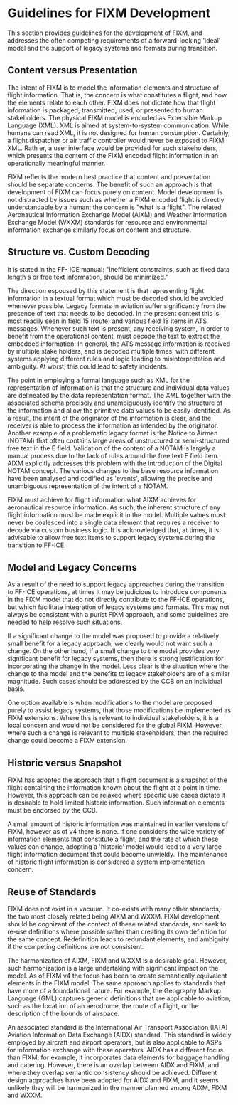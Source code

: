# Guidelines for FIXM Development
This section provides guidelines for the development of FIXM, and addresses the often competing requirements of a forward-looking 'ideal' model and the support of legacy systems and formats during transition. 

## Content versus Presentation
The intent of FIXM is to model the information elements and structure of flight information. That is, the concern is what constitutes a flight, and how the elements relate to each other. FIXM does not dictate how that flight information is packaged, transmitted, used, or presented to human stakeholders. The physical FIXM model is encoded as Extensible Markup Language (XML). XML is aimed at system-to-system communication. While humans can read XML, it is not designed for human consumption. Certainly, a flight dispatcher or air traffic controller would never be exposed to FIXM XML. Rath er, a user interface would be provided for such stakeholders, which presents  the content of the FIXM encoded flight information in an operationally meaningful manner.

FIXM reflects the modern best practice that content and presentation should be separate concerns. The benefit of such an approach is that development of FIXM can focus purely on content. Model development is not distracted by issues such as whether a FIXM encoded flight is directly understandable by a human; the concern is "what is a flight". The related Aeronautical Information Exchange Model (AIXM) and Weather Information Exchange Model (WXXM) standards for resource and environmental information exchange similarly focus on content and structure.

## Structure vs. Custom Decoding
It is stated in the FF- ICE manual: "Inefficient constraints, such as fixed data length s or free text information, should be minimized."

The direction espoused by this statement is that representing flight information in a textual format which must be decoded should be avoided whenever possible. Legacy formats in aviation suffer significantly from the presence of text that needs to be decoded. In the present context this is most readily seen in field 15 (route) and various field 18 items in ATS messages. Whenever such text is present, any receiving system, in order to benefit from the operational content, must decode the text to extract the embedded information. In general, the ATS message information is received by multiple stake holders, and is decoded multiple times, with different systems applying different rules and logic leading to misinterpretation and ambiguity. At worst, this could lead to safety incidents.

The point in employing a formal language such as XML for the representation of information is that the structure and individual data values are delineated by the data representation format. The XML together with the associated schema precisely and unambiguously identify the structure of the information and allow the primitive data values to be easily identified. As a result, the intent of the originator of the information is clear, and the  receiver is able to process the information as intended by the originator. Another example of a problematic legacy format is the  Notice to  Airmen (NOTAM) that often contains large areas of unstructured or semi-structured free text in the E field. Validation of the content of a NOTAM is largely a manual process due to the lack of rules around the free text E field item. AIXM explicitly addresses this problem with the introduction of the Digital NOTAM concept. The various changes to the base resource information have been analysed and codified as 'events', allowing the precise and unambiguous representation of the intent of a NOTAM.

FIXM must achieve for flight information what AIXM achieves for aeronautical resource information. As such, the inherent structure of any flight information must be made explicit in the model. Multiple values must never be coalesced into a single data element that requires a receiver to decode via custom business logic. It is acknowledged that, at times, it is advisable to allow free text items to support legacy systems during the transition to FF-ICE.


## Model and Legacy Concerns
As a result of the need to support legacy approaches during the transition to FF-ICE operations, at times it may be judicious to introduce components in the FIXM model that do not  directly contribute to the FF-ICE operations, but which facilitate integration of legacy systems and formats. This may not always be consistent with a purist FIXM approach, and some guidelines are needed to help resolve such situations.

If a significant change to the model was proposed to provide a relatively small benefit for a legacy approach, we clearly would not want such a change. On the other hand, if a small change to the model provides very significant benefit for legacy systems, then there is strong justification for incorporating the change in the model. Less clear is the situation where the change to the model and the benefits to legacy stakeholders are of a similar magnitude. Such cases should be addressed by the CCB on an individual basis.

One option available is when modifications to the model are proposed purely to assist legacy systems, that those modifications be implemented as FIXM extensions. Where this is relevant to individual stakeholders, it is a local concern and would not be considered for the global FIXM. However, where such a change is relevant to multiple stakeholders, then the required change could become a FIXM extension.

## Historic versus Snapshot
FIXM has adopted the approach that a flight document is a snapshot of the flight containing the information known about the flight at a point in time. However, this approach can be relaxed where specific use cases dictate it is desirable to hold limited historic information. Such information elements must be endorsed by the CCB.

A small amount of historic information was maintained in earlier versions of FIXM, however as of v4 there is none.
If one considers the wide variety of information elements that constitute a flight, and the rate at which these values can change, adopting a 'historic' model would lead to a very large flight information document that could become unwieldy. The maintenance of historic flight information is considered a system implementation concern.

## Reuse of Standards
FIXM does not exist in a vacuum. It co-exists with many other standards, the two most closely related being AIXM and WXXM. FIXM development should be cognizant of the content of these related standards, and seek to re-use definitions where possible rather than creating its own definition for the same concept. Redefinition leads to redundant elements, and ambiguity if the competing definitions are not consistent.

The harmonization of AIXM, FIXM and WXXM is a desirable goal. However, such harmonization is a large undertaking with significant impact on the model. As of FIXM v4 the focus has been to create semantically equivalent elements in the FIXM model. The same approach applies to standards that have more of a foundational nature. For example, the Geography Markup Language {GML) captures generic definitions that are applicable to  aviation, such as the locat ion of an aerodrome, the route of a flight, or the description of the bounds of airspace.

An associated standard is the International Air Transport Association (IATA) Aviation Information Data Exchange (AIDX) standard. This standard is widely employed by aircraft and airport operators, but is also applicable to ASPs for information exchange with these operators. AIDX has a different focus than FIXM; for example, it incorporates data elements for baggage handling and catering.
However, there is an overlap between AIDX and FIXM, and where they overlap semantic consistency should  be achieved. Different  design  approaches have been adopted for AIDX and FIXM, and it seems unlikely they will be harmonized in the manner planned among AIXM, FIXM and WXXM.

